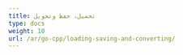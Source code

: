 ```yaml
---
title: تحميل، حفظ وتحويل
type: docs
weight: 10
url: /ar/go-cpp/loading-saving-and-converting/
---
```



